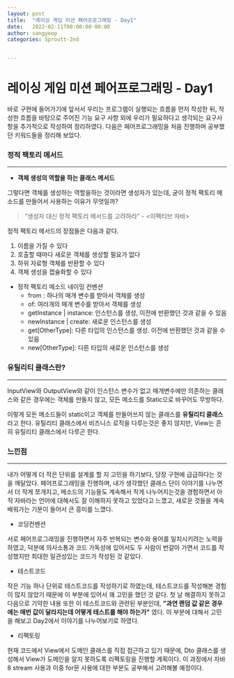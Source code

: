 ```yaml
---
layout: post
title:  "레이싱 게임 미션 페어프로그래밍 - Day1"
date:   2022-02-11T00:00:00-00:00
author: sangyeop
categories: Sproutt-2nd


---
```


###  

#  레이싱 게임 미션 페어프로그래밍 - Day1

바로 구현에 들어가기에 앞서서 우리는 프로그램이 실행되는 흐름을 먼저 작성한 뒤, 작성한 흐름을 바탕으로 주어진 기능 요구 사항 외에 우리가 필요하다고 생각되는 요구사항을 추가적으로 작성하여 정리하였다. 다음은 페어프로그래밍을 처음 진행하며 공부했던 키워드들을 정리해 보았다.



### 정적 팩토리 메서드

------

- **객체 생성의 역할을 하는 클래스 메서드**

그렇다면 객체를 생성하는 역할을하는 것이라면 생성자가 있는데, 굳이 정적 팩토리 메소드를 만들어서 사용하는 이유가 무엇일까?

> "생성자 대신 정적 팩토리 메서드를 고려하라" - <이펙티브 자바>

정적 팩토리 메서드의 장점들은 다음과 같다.

1. 이름을 가질 수 있다
2. 호출할 때마다 새로운 객체를 생성할 필요가 없다
3. 하위 자료형 객체를 반환할 수 있다
4. 객체 생성을 캡슐화할 수 있다



- 정적 팩토리 메소드 네이밍 컨벤션
  - from : 하나의 매개 변수를 받아서 객체를 생성
  - of: 여러개의 매개 변수를 받아서 객체를 생성
  - getInstance | instance: 인스턴스를 생성, 이전에 반환했던 것과 같을 수 있음
  - newInstance | create: 새로운 인스턴스를 생성
  - get[OtherType]: 다른 타입의 인스턴스를 생성. 이전에 반환했던 것과 같을 수 있음
  - new[OtherType]: 다른 타입의 새로운 인스턴스를 생성



### 유틸리티 클래스란?

------

InputView와 OutputView와 같이 인스턴스 변수가 없고 매개변수에만 의존하는 클래스와 같은 경우에는 객체를 만들지 않고, 모든 메소드를 Static으로 바꾸어도 무방하다.

이렇게 모든 메소드들이 static이고 객체를 만들어쓰지 않는 클래스를 **유틸리티 클래스** 라고 한다. 유틸리티 클래스에서 비즈니스 로직을 다루는것은 좋지 않지만, View는 흔히 유틸리티 클래스에서 다루곤 한다.



### 느낀점

------

내가 어떻게 더 작은 단위를 설계를 할 지 고민을 하기보다, 당장 구현에 급급하다는 것을 깨달았다. 페어프로그래밍을 진행하며, 내가 생각했던 클래스 단이 이야기를 나누면서 더 작게 쪼개지고, 메소드의 기능들도 계속해서 작게 나누어지는것을 경험하면서 아직 자바라는 언어에 대해서도 잘 이해하지 못하고 있었다고 느꼈고, 새로운 것들을 계속 배워가는 기분이 들어서 큰 흥미를 느꼈다.

- 코딩컨벤션

서로 페어프로그래밍을 진행하면서 자주 반복되는 변수와 용어를 일치시키려는 노력을 하였고, 덕분에 의사소통과 코드 가독성에 있어서도 두 사람이 번갈아 가면서 코드를 작성했지만 최대한 일관성있는 코드가 작성된 것 같았다.

- 테스트코드

작은 기능 하나 단위로 테스트코드를 작성하기로 하였는데, 테스트코드를 작성해본 경험이 많지 않았기 때문에 이 부분에 있어서 꽤 고민을 했던 것 같다. 첫 날 해결하지 못하고 다음으로 기약한 내용 또한 이 테스트코드와 관련된 부분인데, **"과연 랜덤 값 같은 경우에는 매번 값이 달라지는데 어떻게 테스트를 해야 하는가"** 였다. 이 부분에 대해서 고민을 해보고 Day2에서 이야기를 나누어보기로 하였다.

- 리팩토링

현재 코드에서 View에서 도메인 클래스를 직접 접근하고 있기 때문에, Dto 클래스를 생성해서 View가 도메인을 알지 못하도록 리팩토링을 진행할 계획이다. 이 과정에서 자바8 stream 사용과 이중 for문 사용에 대한 부분도 공부해서 고려해볼 예정이다.